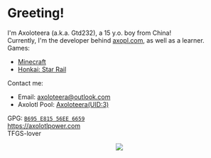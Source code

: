 # Greeting!
I'm Axoloteera (a.k.a. Gtd232), a 15 y.o. boy from China!  
Currently, I'm the developer behind [axopl.com](https://axopl.com), as well as a learner.  
Games:  
 - [Minecraft](http://minecraft.net/)  
 - [Honkai: Star Rail](https://hsr.hoyoverse.com)

Contact me:  
 - Email: [axoloteera@outlook.com](mailto:axoloteera@outlook.com)  
 - Axolotl Pool: [Axoloteera(UID:3)](https://axopl.com/user/3)

GPG: [`B695 E815 56EE 6659`](https://github.com/Axoloteera.gpg)  
<https://axolotlpower.com>  
TFGS-lover  




<div align="center">
  <img src="https://raw.githubusercontent.com/Gtd232/Gtd232/main/github-metrics.svg"><br>
</div>
